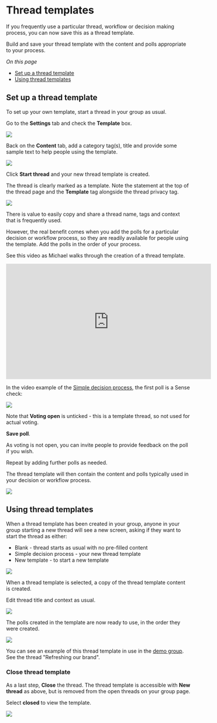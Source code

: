 # Thread templates

If you frequently use a particular thread, workflow or decision making process, you can now save this as a thread template.  

Build and save your thread template with the content and polls appropriate to your process.

*On this page*
- [Set up a thread template](#set-up-a-thread-template)
- [Using thread templates](#using-thread-templates)

## Set up a thread template

To set up your own template, start a thread in your group as usual.  

Go to the **Settings** tab and check the **Template** box.

![](template_start.png#width-80)

Back on the **Content** tab, add a category tag(s), title and provide some sample text to help people using the template.

![](template_start_2.png#width-80)

Click **Start thread** and your new thread template is created.

The thread is clearly marked as a template.  Note the statement at the top of the thread page and the **Template** tag alongside the thread privacy tag.

![](template_thread_outline.png#width-80)

There is value to easily copy and share a thread name, tags and context that is frequently used.  

However, the real benefit comes when you add the polls for a particular decision or workflow process, so they are readily available for people using the template.  Add the polls in the order of your process.

See this video as Michael walks through the creation of a thread template.

<div class="iframe-container">
<iframe width="560" height="315" src="https://www.youtube.com/embed/_uDWQ0p2CXQ?start=327" title="YouTube video player" frameborder="0" allow="accelerometer; autoplay; clipboard-write; encrypted-media; gyroscope; picture-in-picture" allowfullscreen></iframe>
</div>

In the video example of the [Simple decision process](https://help.loomio.com/en/user_manual/polls/decisions/index.html), the first poll is a Sense check:

![](template_sense_check.png#width-80)

Note that **Voting open** is unticked - this is a template thread, so not used for actual voting.

**Save poll**. 

As voting is not open, you can invite people to provide feedback on the poll if you wish.

Repeat by adding further polls as needed.

The thread template will then contain the content and polls typically used in your decision or workflow process.

![](template_thread_ready.png)

## Using thread templates

When a thread template has been created in your group, anyone in your group starting a new thread will see a new screen, asking if they want to start the thread as either:
- Blank - thread starts as usual with no pre-filled content
- Simple decision process - your new thread template
- New template - to start a new template

![](template_popup.png#width-80)

When a thread template is selected, a copy of the thread template content is created.

Edit thread title and context as usual.

![](template_thread_copy.png#width-80)

The polls created in the template are now ready to use, in the order they were created.

![](template_polls.png#width-80)

You can see an example of this thread template in use in the [demo group](https://www.loomio.com/demo).  See the thread "Refreshing our brand".

### Close thread template

As a last step, **Close** the thread.  The thread template is accessible with **New thread** as above, but is removed from the open threads on your group page.

Select **closed** to view the template.

![](template_closed.png#width-80)
